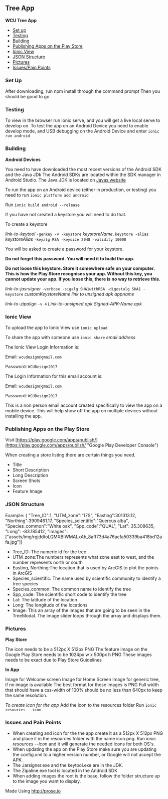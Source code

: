 ## Tree App
**WCU Tree App**
- [Set up](#set-up)
- [Testing](#testing)
- [Building](#building)
- [Publishing Apps on the Play Store](#publishing-apps-on-the-play-store)
- [Ionic View](#ionic-view)
- [JSON Structure](#json-structure)
- [Pictures](#pictures)
- [Issues/Pain Points](#issues-and-pain-points)

### Set Up
After downloading, run npm install through the command prompt
Then you should be good to go

### Testing
To view in the browser run ionic serve, and you will get a live local serve to develop on. 
To test the app on an Android Device you need to enable develop mode, and USB debugging on the Android Device and enter `ionic run android` 

### Building 
**Android Devices**

You need to have downloaded the most recent versions of the Android SDK and the Java JDk
The Android SDKs are located within the SDK manager in Android Studio. 
The Java JDK is located on [Javas website](http://www.oracle.com/technetwork/java/javase/downloads/jdk8-downloads-2133151.html)

To run the app on an Android device (either in production, or testing) you need to run `ionic platform add android`

Run `ionic build android --release`

If you have not created a keystore you will need to do that. 

To create a keystore

_link-to-keytool_ `-genkey -v -keystore` _keystoreName_`.keystore -alias` _keystoreAlias_ `-keyalg RSA -keysize 2048 -validity 10000`

You will be asked to create a password for your keystore.

**Do not forget this password. You will need it to build the app.**

**Do not loose this keystore. Store it somewhere safe on your computer. This is how the Play Store recognises your app. Without this key, you cannot update your app. If you loose this, there is no way to retrieve this.**

_link-to-jasrsigner_ `-verbose -sigalg SHA1withRSA -digestalg SHA1 -keystore` _customKeystoreName_  _link to unsigned apk_  _appname_

_link-to-zipalign_ `-v 4` _Link-to-unsigned.apk_ _Signed-APK-Name.apk_

### Ionic View 
To upload the app to Ionic View use `ionic upload`

To share the app with someone use `ionic share` _email address_

The Ionic View Login Information is: 

Email: `wcudesign@gmail.com`

Password: `WCUDesign2017`

The Login Information for this email account is:

Email: `wcudesign@gmail.com`

Password: `WCUDesign2017`

This is a non person email account created specifically to view the app
on a mobile device. This will help show off the app on multiple devices
without installing the app. 

### Publishing Apps on the Play Store
Visit [https://play.google.com/apps/publish/](https://play.google.com/apps/publish/ "Google Play Developer Console") 

When creating a store listing there are certain things you need. 
- Title
- Short Description
- Long Description 
- Screen Shots
- Icon 
- Feature Image


### JSON Structure
Example: { "Tree_ID":1, "UTM_zone":"17S", "Easting":301313.12, "Northing":3909461.17, "Species_scientific":"Quercus alba", "Species_common":"White oak", "Spp_code":"QUAL", "Lat": 35.308635, "Long": -83.185412, "Images": ["assets/img/rgjddtoLQMXBIWMALxAh_8aff73d4a76acfa50339ba418bd12afa.jpg"]}

- Tree_ID: The numeric id for the tree
- UTM_zone:The numbers represents what zone east to west, and the number represents north or south
- Easting, Northing:The location that is used by ArcGIS to plot the points in ArcGIS
- Species_scientific: The name used by scientific community to identify a tree species
- Species_common: The common name to identify the tree
- Spp_code: The scientific short code to identify the tree 
- Lat: The latitude of the location
- Long: The longitude of the locations
- Image: This an array of the images that are going to be seen in the TreeModal. The image slider loops through the array and displays them.  

### Pictures

**Play Store**

The icon needs to be a 512px X 512px PNG
The feature image on the Google Play Store needs to be 1024px w x 500px h PNG
These images needs to be exact due to Play Store Guidelines

**In App**

Image for Welcome screen
Image for Home Screen
Image for generic tree, if no image is available
The best format for these images is PNG
Full width that should have a css-width of 100% should be no less than 640px to keep the same resolution. 

_To create icon for the app_
Add the icon to the resources folder
 Run `ionic resources --icon`

### Issues and Pain Points
- When creating and icon for the the app create it as a 512px X 512px PNG and place it in the resources folder with the name icon.png. Run _ionic resources --icon_ and it will generate the needed icons for both OS's. 
- When updating the app on the Play Store make sure you are updating the config.xml to a higher version number, or Google will not accept the APK. 
- The Jarsigner.exe and the keytool.exe are in the JDK. 
- The Zipaline.exe tool is located in the Android SDK
- When adding images the root is the base, follow the folder structure up to the image you want to display. 


Made Using http://prose.io
